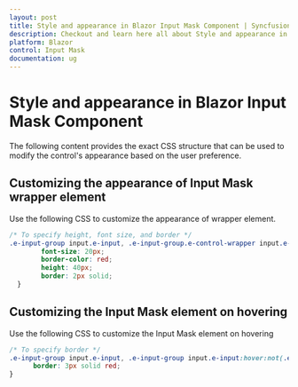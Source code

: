 ```yaml
---
layout: post
title: Style and appearance in Blazor Input Mask Component | Syncfusion
description: Checkout and learn here all about Style and appearance in Syncfusion Blazor Input Mask component and more.
platform: Blazor
control: Input Mask
documentation: ug
---
```


# Style and appearance in Blazor Input Mask Component

The following content provides the exact CSS structure that can be used to modify the control's appearance based on the user preference.

## Customizing the appearance of Input Mask wrapper element

Use the following CSS to customize the appearance of wrapper element.

```css
/* To specify height, font size, and border */
.e-input-group input.e-input, .e-input-group.e-control-wrapper input.e-input, .e-input-group textarea.e-input, .e-input-group.e-control-wrapper textarea.e-input {
        font-size: 20px;
        border-color: red;
        height: 40px;
        border: 2px solid;
  }
```

## Customizing the Input Mask element on hovering

Use the following CSS to customize the Input Mask element on hovering

```css
/* To specify border */
.e-input-group input.e-input, .e-input-group input.e-input:hover:not(.e-success):not(.e-warning):not(.e-error):not([disabled]):not(:focus), .e-input-group.e-control-wrapper input.e-input,.e-input-group.e-control-wrapper input.e-input:hover:not(.e-success):not(.e-warning):not(.e-error):not([disabled]):no(:focus){
      border: 3px solid red;
}
```
